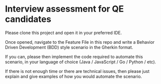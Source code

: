 # Interview assessment for QE candidates

Please clone this project and open it in your preferred IDE.

Once opened, navigate to the Feature File in this repo and write a Behavior Driven Development (BDD) style scenario in the Gherkin format.

If you can, please then implement the code required to automate this scenario, in your language of choice (Java / JavaScript / Go / Python / etc).

If there is not enough time or there are technical issues, then please just explain and give examples of how you would automate the scenario.
